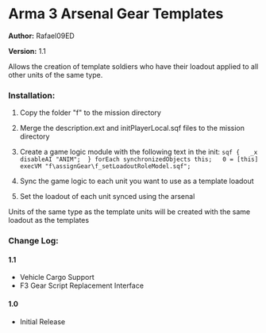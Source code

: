 # Arma 3 Arsenal Gear Templates

**Author:** 	Rafael09ED

**Version:**	1.1

Allows the creation of template soldiers who have their loadout applied to all other units of the same type.

### Installation:

1. Copy the folder "f" to the mission directory
2. Merge the description.ext and initPlayerLocal.sqf files to the mission directory
3. Create a game logic module with the following text in the init:
`sqf
	{   _x disableAI "ANIM";  } forEach synchronizedObjects this;  
	0 = [this] execVM "f\assignGear\f_setLoadoutRoleModel.sqf";
`

4. Sync the game logic to each unit you want to use as a template loadout
5. Set the loadout of each unit synced using the arsenal

Units of the same type as the template units will be created with the same loadout as the templates

### Change Log:

#### 1.1
- Vehicle Cargo Support
- F3 Gear Script Replacement Interface
    
#### 1.0 
- Initial Release
